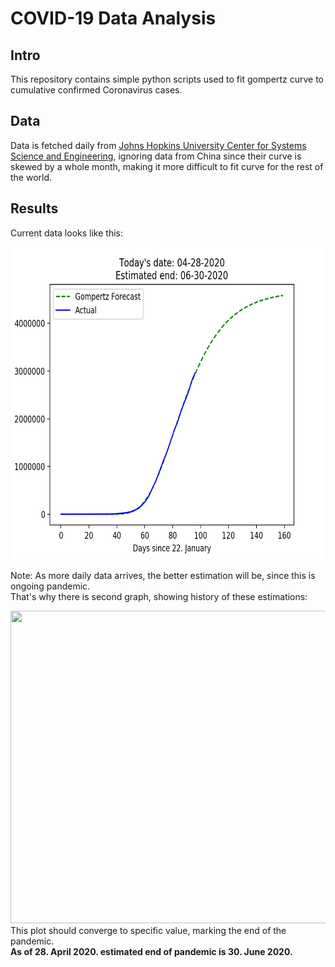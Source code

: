 # COVID-19 Data Analysis

## Intro

This repository contains simple python scripts used to fit gompertz curve to cumulative confirmed Coronavirus cases.

## Data

Data is fetched daily from [Johns Hopkins University Center for Systems Science and Engineering](https://github.com/CSSEGISandData/COVID-19),
ignoring data from China since their curve is skewed by a whole month, making it more difficult to fit curve for the rest of the world.


## Results
Current data looks like this:

<img src="/output/regression/img/04-28-2020.png" height="500" width="700px" />

Note: As more daily data arrives, the better estimation will be, since this is ongoing pandemic.\
That's why there is second graph, showing history of these estimations:

<img src="/output/end_estimation/04-28-2020.png" height="500" width="700px" />\
This plot should converge to specific value, marking the end of the pandemic.\
**As of 28. April 2020. estimated end of pandemic is 30. June 2020.**
 